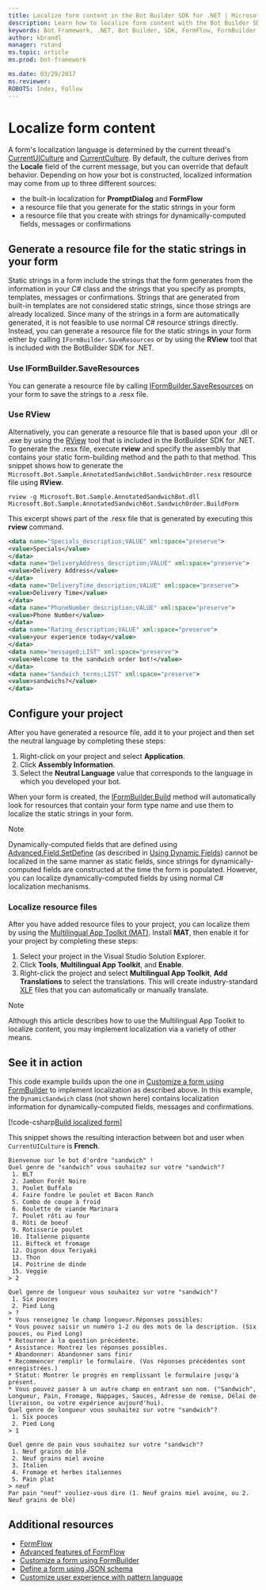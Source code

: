 ```yaml
---
title: Localize form content in the Bot Builder SDK for .NET | Microsoft Docs
description: Learn how to localize form content with the Bot Builder SDK for .NET.
keywords: Bot Framework, .NET, Bot Builder, SDK, FormFlow, FormBuilder
author: kbrandl
manager: rstand
ms.topic: article
ms.prod: bot-framework

ms.date: 03/29/2017
ms.reviewer:
ROBOTS: Index, Follow
---
```


# Localize form content

A form's localization language is determined by the current thread's [CurrentUICulture](https://msdn.microsoft.com/en-us/library/system.threading.thread.currentuiculture(v=vs.110).aspx) and [CurrentCulture](https://msdn.microsoft.com/en-us/library/system.threading.thread.currentculture(v=vs.110).aspx). 
By default, the culture derives from the **Locale** field of the current message, but you can 
override that default behavior. 
Depending on how your bot is constructed, localized information may come from up to three different sources:

- the built-in localization for **PromptDialog** and **FormFlow**
- a resource file that you generate for the static strings in your form
- a resource file that you create with strings for dynamically-computed fields, messages or confirmations

## Generate a resource file for the static strings in your form

Static strings in a form include the strings that the form generates from the information in your C# class 
and the strings that you specify as prompts, templates, messages or confirmations. 
Strings that are generated from built-in templates are not considered static strings, since those strings are already localized. 
Since many of the strings in a form are automatically generated, it is not feasible to use normal C# resource strings directly. 
Instead, you can generate a resource file for the static strings in your form either by calling 
`IFormBuilder.SaveResources` or by using the **RView** tool that is included with the BotBuilder SDK for .NET.

### Use IFormBuilder.SaveResources

You can generate a resource file by 
calling [IFormBuilder.SaveResources][saveResources] on your form to save the strings to a .resx file.

### Use RView

Alternatively, you can generate a resource file that is based upon your .dll or .exe by using 
the <a href="https://github.com/Microsoft/BotBuilder/tree/master/CSharp/Tools/RView" target="_blank">RView</a> 
tool that is included in the BotBuilder SDK for .NET. 
To generate the .resx file, execute **rview** and specify the assembly that contains your static form-building method and the path to that method. 
This snippet shows how to generate the `Microsoft.Bot.Sample.AnnotatedSandwichBot.SandwichOrder.resx` resource file using **RView**. 

```
rview -g Microsoft.Bot.Sample.AnnotatedSandwichBot.dll Microsoft.Bot.Sample.AnnotatedSandwichBot.SandwichOrder.BuildForm
```

This excerpt shows part of the .resx file that is generated by executing this **rview** command.

```xml
<data name="Specials_description;VALUE" xml:space="preserve">
<value>Specials</value>
</data>
<data name="DeliveryAddress_description;VALUE" xml:space="preserve">
<value>Delivery Address</value>
</data>
<data name="DeliveryTime_description;VALUE" xml:space="preserve">
<value>Delivery Time</value>
</data>
<data name="PhoneNumber_description;VALUE" xml:space="preserve">
<value>Phone Number</value>
</data>
<data name="Rating_description;VALUE" xml:space="preserve">
<value>your experience today</value>
</data>
<data name="message0;LIST" xml:space="preserve">
<value>Welcome to the sandwich order bot!</value>
</data>
<data name="Sandwich_terms;LIST" xml:space="preserve">
<value>sandwichs?</value>
</data>
```

## Configure your project

After you have generated a resource file, add it to your project and then set the neutral language by 
completing these steps: 

1. Right-click on your project and select **Application**.
2. Click **Assembly Information**.
3. Select the **Neutral Language** value that corresponds to the language in which you developed your bot.

When your form is created, the [IFormBuilder.Build][build] method will automatically look for resources that contain your form type name and use them to localize the static strings in your form. 

> [!NOTE]
> Dynamically-computed fields that are defined using [Advanced.Field.SetDefine][setDefine] 
> (as described in [Using Dynamic Fields](formflow-formbuilder.md#dynamically-define)) 
> cannot be localized in the same manner as static fields, 
> since strings for dynamically-computed fields are constructed at the time the form is populated. 
> However, you can localize dynamically-computed fields by using normal C# localization mechanisms.

### Localize resource files 

After you have added resource files to your project, you can localize them by using the 
<a href="https://developer.microsoft.com/en-us/windows/develop/multilingual-app-toolkit" target="_blank">Multilingual App Toolkit (MAT)</a>. 
Install **MAT**, then enable it for your project by completing these steps:

1. Select your project in the Visual Studio Solution Explorer.
2. Click **Tools**, **Multilingual App Toolkit**, and **Enable**.
3. Right-click the project and select **Multilingual App Toolkit**, **Add Translations** to select the translations. This will create industry-standard <a href="https://en.wikipedia.org/wiki/XLIFF" target="_blank">XLF</a> files that you can automatically or manually translate.

> [!NOTE]
> Although this article describes how to use the Multilingual App Toolkit to localize content, 
> you may implement localization via a variety of other means.

## See it in action

This code example builds upon the one in [Customize a form using FormBuilder](formflow-formbuilder.md#customize-form) to implement localization as described above. 
In this example, the `DynamicSandwich` class (not shown here) contains localization information for 
dynamically-computed fields, messages and confirmations.

[!code-csharp[Build localized form](~/includes/code/dotnet-formflow-localize.cs#buildLocalizedForm)]

This snippet shows the resulting interaction between bot and user when `CurrentUICulture` is **French**.

```
Bienvenue sur le bot d'ordre "sandwich" !
Quel genre de "sandwich" vous souhaitez sur votre "sandwich"?
 1. BLT
 2. Jambon Forêt Noire
 3. Poulet Buffalo
 4. Faire fondre le poulet et Bacon Ranch
 5. Combo de coupe à froid
 6. Boulette de viande Marinara
 7. Poulet rôti au four
 8. Rôti de boeuf
 9. Rotisserie poulet
 10. Italienne piquante
 11. Bifteck et fromage
 12. Oignon doux Teriyaki
 13. Thon
 14. Poitrine de dinde
 15. Veggie
> 2

Quel genre de longueur vous souhaitez sur votre "sandwich"?
 1. Six pouces
 2. Pied Long
> ?
* Vous renseignez le champ longueur.Réponses possibles:
* Vous pouvez saisir un numéro 1-2 ou des mots de la description. (Six pouces, ou Pied Long)
* Retourner à la question précédente.
* Assistance: Montrez les réponses possibles.
* Abandonner: Abandonner sans finir
* Recommencer remplir le formulaire. (Vos réponses précédentes sont enregistrées.)
* Statut: Montrer le progrès en remplissant le formulaire jusqu'à présent.
* Vous pouvez passer à un autre champ en entrant son nom. ("Sandwich", Longueur, Pain, Fromage, Nappages, Sauces, Adresse de remise, Délai de livraison, ou votre expérience aujourd'hui).
Quel genre de longueur vous souhaitez sur votre "sandwich"?
 1. Six pouces
 2. Pied Long
> 1

Quel genre de pain vous souhaitez sur votre "sandwich"?
 1. Neuf grains de blé
 2. Neuf grains miel avoine
 3. Italien
 4. Fromage et herbes italiennes
 5. Pain plat
> neuf
Par pain "neuf" vouliez-vous dire (1. Neuf grains miel avoine, ou 2. Neuf grains de blé)
```

## Additional resources

- [FormFlow](~/dotnet/formflow.md)
- [Advanced features of FormFlow](~/dotnet/formflow-advanced.md)
- [Customize a form using FormBuilder](~/dotnet/formflow-formbuilder.md)
- [Define a form using JSON schema](~/dotnet/formflow-json-schema.md)
- [Customize user experience with pattern language](~/dotnet/formflow-pattern-language.md)

[build]: https://docs.botframework.com/en-us/csharp/builder/sdkreference/d4/d1c/interface_microsoft_1_1_bot_1_1_builder_1_1_form_flow_1_1_i_form_builder.html#aff9c6f19d725d19c23904d2e44c8daed 

[setDefine]: https://docs.botframework.com/en-us/csharp/builder/sdkreference/d2/d1b/class_microsoft_1_1_bot_1_1_builder_1_1_form_flow_1_1_advanced_1_1_field.html#a28233c49a6abf58c2397bd397151278a

[saveResources]: https://docs.botframework.com/en-us/csharp/builder/sdkreference/d8/d45/class_microsoft_1_1_bot_1_1_builder_1_1_form_flow_1_1_i_form.html#a6d6737133a2dcae9ffbb713db8d3399f